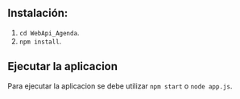 
## Instalación:

1. `cd WebApi_Agenda`.
2. `npm install`.


## Ejecutar la aplicacion
Para ejecutar la aplicacion se debe utilizar `npm start` o `node app.js`.

